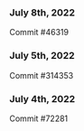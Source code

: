 ### July 8th, 2022

Commit #46319

### July 5th, 2022

Commit #314353


### July 4th, 2022

Commit #72281
